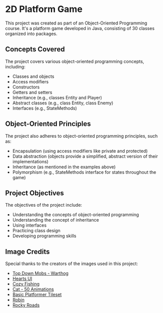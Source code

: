 # 2D Platform Game

This project was created as part of an Object-Oriented Programming course. It's a platform game developed in Java, consisting of 30 classes organized into packages.

## Concepts Covered

The project covers various object-oriented programming concepts, including:

- Classes and objects
- Access modifiers
- Constructors
- Getters and setters
- Inheritance (e.g., classes Entity and Player)
- Abstract classes (e.g., class Entity, class Enemy)
- Interfaces (e.g., StateMethods)

## Object-Oriented Principles

The project also adheres to object-oriented programming principles, such as:

- Encapsulation (using access modifiers like private and protected)
- Data abstraction (objects provide a simplified, abstract version of their implementations)
- Inheritance (as mentioned in the examples above)
- Polymorphism (e.g., StateMethods interface for states throughout the game)

## Project Objectives

The objectives of the project include:

- Understanding the concepts of object-oriented programming
- Understanding the concept of inheritance
- Using interfaces
- Practicing class design
- Developing programming skills

## Image Credits

Special thanks to the creators of the images used in this project:

- [Top Down Mobs - Warthog](https://admurin.itch.io/top-down-mobs-warhog)
- [Hearts UI](https://swooshwhoosh.itch.io/heartsui)
- [Cozy Fishing](https://shubibubi.itch.io/cozy-fishing)
- [Cat - 50 Animations](https://bowpixel.itch.io/cat-50-animations)
- [Basic Platformer Tileset](https://mynastudios.itch.io/basic-platformer-tileset)
- [Robin](https://prinbles.itch.io/robin)
- [Rocky Roads](https://essssam.itch.io/rocky-roads)
